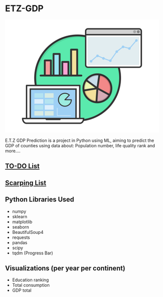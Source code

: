 # ETZ-GDP

![Logo](.github/logo.png)

E.T.Z GDP Prediction is a project in Python using ML, aiming to predict the GDP of counties using data about: Population number, life quality rank and more....

## [TO-DO List](/Todo.md)

## [Scarping List](/Scraping/Scraping_List.md)

## Python Libraries Used

- numpy
- sklearn
- matplotlib
- seaborn
- BeautifulSoup4
- requests
- pandas
- scipy
- tqdm (Progress Bar)

## Visualizations (per year per continent)

- Education ranking
- Total consumption
- GDP total
